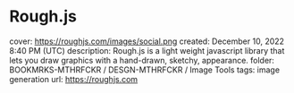 # Rough.js

cover: https://roughjs.com/images/social.png
created: December 10, 2022 8:40 PM (UTC)
description: Rough.js is a light weight javascript library that lets you draw graphics with a hand-drawn, sketchy, appearance.
folder: BOOKMRKS-MTHRFCKR / DESGN-MTHRFCKR / Image Tools
tags: image generation
url: https://roughjs.com